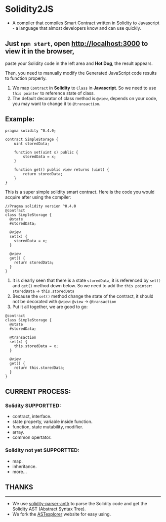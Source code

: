 # Solidity2JS  
- A compiler that compiles Smart Contract written in Solidity to Javascript - a language that almost developers know and can use quickly. 

## Just `npm start`, open [http://localhost:3000](http://localhost:3000) to view it in the browser,
paste your Solidity code in the left area and **Hot Dog**, the result appears. 

Then, you need to manually modify the Generated JavaScript code results to function properly.
1. We map `Contract` in **Solidity** to `Class` in **Javascript**. So we need to use `this pointer` to reference state of class. 
2. The default decorator of class method is `@view`, depends on your code, you may want to change it to `@transaction`.
## Example:
```
pragma solidity ^0.4.0;

contract SimpleStorage {
    uint storedData;

    function set(uint x) public {
        storedData = x;
    }

    function get() public view returns (uint) {
        return storedData;
    }
}
```
This is a super simple solidity smart contract. Here is the code you would acquire after using the compiler:
```
//Pragma solidity version ^0.4.0
@contract
class SimpleStorage {
  @state
  #storedData;
  
  @view
  set(x) {
    storedData = x;
  }

  @view
  get() {
    return storedData;
  }
}

```
1. It is clearly seen that there is a state `storedData`, it is referenced by `set()` and `get()` method down below. So we need to add the `this pointer`: `storedData` -> `this.storedData`
2. Because the `set()` method change the state of the contract, it should not be decorated with `@view`: 
`@view` -> `@transaction`
3. Put it all together, we are good to go:
```
@contract
class SimpleStorage {
  @state
  #storedData;
  
  @transaction
  set(x) {
    this.storedData = x;
  }

  @view
  get() {
    return this.storedData;
  }
}
```

## CURRENT PROCESS:

### Solidity SUPPORTTED:
* contract, interface.
* state property, variable inside function.
* function, state mutability, modifier.
* array.
* common opertator.

### Solidity not yet SUPPORTTED:
* map.
* inheritance.
* more...


## THANKS
------
* We use [solidity-parser-antlr](https://github.com/federicobond/solidity-parser-antlr) to parse the Solidity code and get the Solidity AST (Abstract Syntax Tree).
* We fork the [ASTexplorer](http://ASTexplorer.net) website for easy using.


